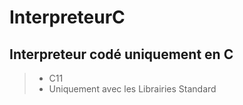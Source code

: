 # InterpreteurC

## Interpreteur codé uniquement en C
> - C11
> - Uniquement avec les Librairies Standard
